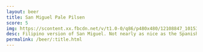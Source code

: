 ```yaml
---
layout: beer
title: San Miguel Pale Pilsen
score: 5
img: https://scontent.xx.fbcdn.net/v/t1.0-0/q86/p480x480/12108847_10153656865618745_952249772663413561_n.jpg?oh=2a4199ea7c6e3ee2c13e1a7a9238c2d0&oe=588614C7
desc: Filipino version of San Miguel. Not nearly as nice as the Spanish version
permalink: /beer/:title.html
---
```

